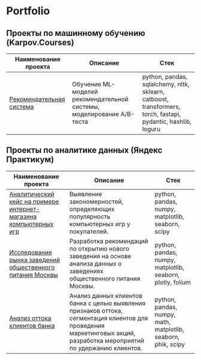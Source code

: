 # Portfolio

## Проекты по машинному обучению (Karpov.Courses)

| Наименование проекта | Описание | Стек |
|-----------|----------|----------|
| [Рекомендательная система](https://github.com/ilyaapa/map/tree/main/Recomendation%20System) | Обучение ML-моделей рекомендательной системы, моделирование A/B-теста | python, pandas, sqlalchemy, nltk, sklearn, catboost, transformers, torch, fastapi, pydantic, hashlib, loguru |



## Проекты по аналитике данных (Яндекс Практикум)

| Наименование проекта | Описание | Стек |
|----------|----------|----------|
| [Аналитический кейс на примере интернет-магазина компьютерных игр](https://github.com/ilyaapa/portfolio/tree/main/Computer%20Game%20Online%20Store) | Выявление закономерностей, определяющих популярность компьютерных игр у покупателей. | python, pandas, numpy, matplotlib, seaborn, scipy |
| [Исследование рынка заведений общественного питания Москвы](https://github.com/ilyaapa/portfolio/tree/main/Catering%20Research) | Разработка рекомендаций по открытию нового заведения на основе анализа данных о заведениях общественного питания Москвы. | python, pandas, numpy, matplotlib, seaborn, plotly, folium |
| [Анализ оттока клиентов банка](https://github.com/ilyaapa/portfolio/tree/main/Customer%20Churn) | Анализ данных клиентов банка с целью выявления признаков оттока, сегментация клиентов для проведения маркетинговых акций, разработка мероприятий по удержанию клиентов. | python, pandas, numpy, math, matplotlib, seaborn, phik, scipy |



